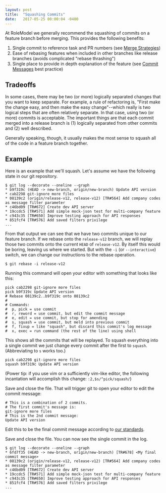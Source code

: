 ```yaml
---
layout: post
title:  "Squashing Commits"
date:   2017-05-25 00:00:04 -0400
---
```


At RoleModel we generally recommend the squashing of commits on a feature branch
before merging. This provides the following benefits:

1. Single commit to reference task and PR numbers
   (see [Merge Strategies](merge-strategies))
2. Ease of rebasing features when included in other branches like release
   branches (avoids complicated "rebase thrashing")
3. Single place to provide in depth explanation of the feature (see
   [Commit Messages](commit-messages) best practice)

## Tradeoffs

In some cases, there may be two (or more) logically separated changes that you
want to keep separate. For example, a rule of refactoring is, "First make the
change easy, and then make the easy change"--which really is two logical steps
that are often relatively separate. In that case, using two (or more) commits is
acceptable. The important things are that each commit merged into a release
branch is (1) logically separated from other commits and (2) well described.

Generally speaking, though, it usually makes the most sense to squash all of the
code in a feature branch together.

## Example

Here is an example that we'll squash. Let's assume we have the following state
in our git repository.

```
$ git log --decorate --oneline --graph
* b9f319c (HEAD -> new-branch, origin/new-branch) Update API version
* cab2298 git-ignore more files
* 08139c2 (origin/release-v12, release-v12) [TR#564] Add company codes as message filter parameter
* c46bd09 [TR#672] Create dev API server
* 19ccdc5 [TR#571] Add simple mock-json test for multi-company feature
* c943c35 [TR#650] Improve testing approach for API responses
* 851fcf4 [TR#576] Add saved filters privilege
...
```

From that output we can see that we have two commits unique to our feature
branch. If we rebase onto the `release-v12` branch, we will replay those two
commits onto the current `HEAD` of `release-v12`. By itself this would be
boring, leaving us where we started. But with the `-i` (or `--interactive`)
switch, we can change our instructions to the rebase operation.

```
$ git rebase -i release-v12
```

Running this command will open your editor with something that looks like this:

```
pick cab2298 git-ignore more files
pick b9f319c Update API version
# Rebase 08139c2..b9f319c onto 08139c2
#
# Commands:
#  p, pick = use commit
#  r, reword = use commit, but edit the commit message
#  e, edit = use commit, but stop for amending
#  s, squash = use commit, but meld into previous commit
#  f, fixup = like "squash", but discard this commit's log message
#  x, exec = run command (the rest of the line) using shell
```

This shows all the commits that will be replayed. To squash everything into a
single commit we just change every commit after the first to `squash`.
(Abbreviating to `s` works too.)

```
pick cab2298 git-ignore more files
squash b9f319c Update API version
```

(Power tip: if you use vim or a sufficiently vim-like editor, the following
incantation will accomplish this change: `:2,$s/^pick/squash/`)

Save and close the file. That will trigger git to open your editor to edit the
commit message:

```
# This is a combination of 2 commits.
# The first commit's message is:
git-ignore more files
# This is the 2nd commit message:
Update API version
```

Edit this to be the final commit message according
to [our standards](commit-messages).

Save and close the file. You can now see the single commit in the log.

```
$ git log --decorate --oneline --graph
* 6fd7f35 (HEAD -> new-branch, origin/new-branch) [TR#678] <My final commit message>
* 08139c2 (origin/release-v12, release-v12) [TR#564] Add company codes as message filter parameter
* c46bd09 [TR#672] Create dev API server
* 19ccdc5 [TR#571] Add simple mock-json test for multi-company feature
* c943c35 [TR#650] Improve testing approach for API responses
* 851fcf4 [TR#576] Add saved filters privilege
...
```
